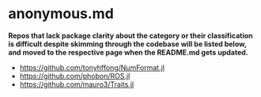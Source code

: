 # anonymous.md
__Repos that lack package clarity about the category or their classification is difficult despite skimming through the codebase will be listed below, and moved to the respective page when the README.md gets updated.__

* https://github.com/tonyhffong/NumFormat.jl
* https://github.com/phobon/ROS.jl
* https://github.com/mauro3/Traits.jl

